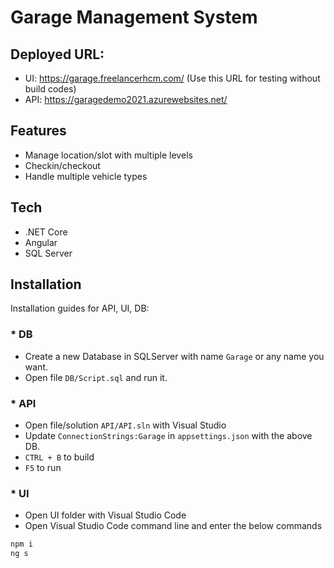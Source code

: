 # Garage Management System

## Deployed URL:
- UI: https://garage.freelancerhcm.com/ (Use this URL for testing without build codes)
- API: https://garagedemo2021.azurewebsites.net/

## Features

- Manage location/slot with multiple levels
- Checkin/checkout
- Handle multiple vehicle types

## Tech
- .NET Core
- Angular
- SQL Server

## Installation

Installation guides for API, UI, DB:

### * DB
- Create a new Database in SQLServer with name `Garage` or any name you want.
- Open file `DB/Script.sql` and run it.

### * API

- Open file/solution `API/API.sln` with Visual Studio
- Update `ConnectionStrings:Garage` in `appsettings.json` with the above DB.
- `CTRL + B` to build
- `F5` to run

### * UI
- Open UI folder with Visual Studio Code
- Open Visual Studio Code command line and enter the below commands
```sh
npm i
ng s
```
